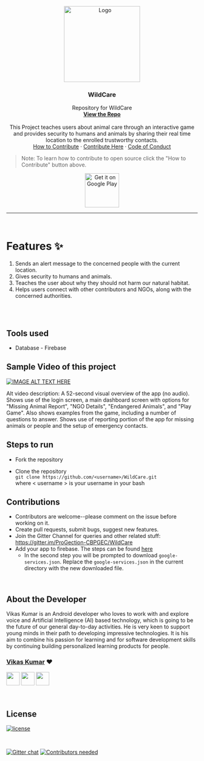 
<p align="center">
  <a href=" https://www.hackerrank.com/domains/tutorials/30-days-of-code">
   <img src="https://raw.githubusercontent.com/VikasPandey121/WildCare/master/snapshots/animal-care.png" alt="Logo" height="200" width="200"></a>
  </a>

  <h3 align="center">WildCare</h3>

  <p align="center">
    Repository for WildCare
    <br />
    <a href="https://github.com/VikasPandey121/WildCare"><strong>View the Repo</strong></a>
    <br />
    <br />
    This Project teaches users about animal care through an interactive game and provides security to humans and animals by sharing their real time location to the enrolled trustworthy contacts.
    <br />
    <a href="https://github.com/VikasPandey121/WildCare/blob/master/CONTRIBUTING.md">How to Contribute</a>
    ·
    <a href="https://github.com/VikasPandey121/WildCare/issues">Contribute Here</a>
    ·
    <a href="https://github.com/VikasPandey121/WildCare/blob/master/CODE_OF_CONDUCT.md">Code of Conduct</a>
  </p>
</p>


> Note: To learn how to contribute to open source click the "How to Contribute" button above.
<p align="center">
<a href="https://www.youtube.com/watch?v=LidH-VCDFAQ&t=36s" target="_blank">
<img src="https://raw.githubusercontent.com/VikasPandey121/WildCare/master/snapshots/YouTube-Logo.png" alt="Get it on Google Play" height="90"/></a>
</p>


<hr>

<br>


# Features ✨
1. Sends an alert message to the concerned people with the current location.
2. Gives security to humans and animals.
3. Teaches the user about why they should not harm our natural habitat.
4. Helps users connect with other contributors and NGOs, along with the concerned authorities.


<br>

<br>


## Tools used
* Database - Firebase

## Sample Video of this project
[![IMAGE ALT TEXT HERE](https://img.youtube.com/vi/CeLp2q3Z1AI/0.jpg)](https://www.youtube.com/watch?v=CeLp2q3Z1AI)

Alt video description: A 52-second visual overview of the app (no audio). Shows use of the login screen, a main dashboard screen with options for "Missing Animal Report", "NGO Details", "Endangered Animals", and "Play Game". Also shows examples from the game, including a number of questions to answer. Shows use of reporting portion of the app for missing animals or people and the setup of emergency contacts. 
<br>

## Steps to run

* Fork the repository

* Clone the repository  
  `git clone https://github.com/<username>/WildCare.git`   
  where \< username \> is your username in your bash


## Contributions 

* Contributors are welcome--please comment on the issue before working on it.
* Create pull requests, submit bugs, suggest new features.
* Join the Gitter Channel for queries and other related stuff: https://gitter.im/ProGection-CBPGEC/WildCare
* Add your app to firebase. The steps can be found [here](https://firebase.google.com/docs/database/android/start)
    * In the second step you will be prompted to download ```google-services.json```. Replace the ```google-services.json``` in the current directory with the new downloaded file. 

<br>

## About the Developer

Vikas Kumar is an Android developer who loves to work with and explore voice and Artificial Intelligence (AI) based technology, which is going to be the future of our general day-to-day activities. He is very keen to support young minds in their path to developing impressive technologies. It is his aim to combine his passion for learning and for software development skills by continuing building personalized learning products for people.

### [Vikas Kumar](https://github.com/VikasPandey121) ❤

[<img src="https://image.flaticon.com/icons/svg/185/185964.svg" width="35" padding="10">](https://linkedin.com/in/VikasPandey121/)
[<img src="https://image.flaticon.com/icons/svg/185/185981.svg" width="35" padding="10">](https://www.facebook.com/VikasPandey827)
[<img src="https://image.flaticon.com/icons/svg/185/185985.svg" width="35" padding="10">](https://www.instagram.com/VikasPandey121/)

<br>


## License

[![license](https://img.shields.io/github/license/mashape/apistatus.svg)](#)

<br>

[![Gitter chat](https://badges.gitter.im/gitterHQ/gitter.png)](https://gitter.im/ProGection-CBPGEC/WildCare) 
[![Contributors needed](https://img.shields.io/badge/contributors-needed-yellow.svg)](#)
